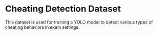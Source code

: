 # Cheating Detection Dataset

This dataset is used for training a YOLO model to detect various types of cheating behaviors in exam settings.
